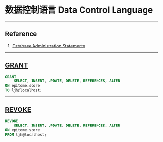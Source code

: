 # 数据控制语言 Data Control Language

---
## Reference
1. [Database Administration Statements](https://dev.mysql.com/doc/refman/8.2/en/sql-server-administration-statements.html)
--- 
## [GRANT](https://dev.mysql.com/doc/refman/8.2/en/grant.html)
```sql
GRANT
    SELECT, INSERT, UPDATE, DELETE, REFERENCES, ALTER
ON epitome.score
TO ljh@localhost;
```
---
## [REVOKE](https://dev.mysql.com/doc/refman/8.2/en/revoke.html)
```sql
REVOKE
    SELECT, INSERT, UPDATE, DELETE, REFERENCES, ALTER
ON epitome.score
FROM ljh@localhost;
```
